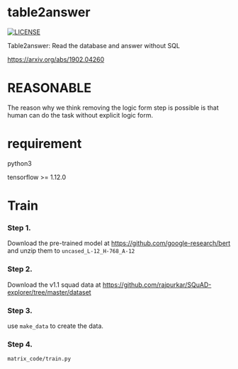 # table2answer

[![LICENSE](https://img.shields.io/badge/license-Anti%20996-blue.svg)](https://github.com/996icu/996.ICU/blob/master/LICENSE)

Table2answer: Read the database and answer without SQL 

https://arxiv.org/abs/1902.04260

# REASONABLE

The reason why we think removing the logic form step is possible is that human can do the task without explicit logic form.

# requirement

python3 

tensorflow >= 1.12.0

# Train

### Step 1. 

Download the pre-trained model at https://github.com/google-research/bert and unzip them to `uncased_L-12_H-768_A-12`

### Step 2.

Download the v1.1 squad data at https://github.com/rajpurkar/SQuAD-explorer/tree/master/dataset

### Step 3. 

use `make_data` to create the data.

### Step 4. 

`matrix_code/train.py`

